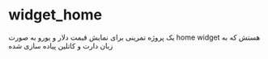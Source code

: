 # widget_home

یک پروژه تمرینی برای نمایش قیمت دلار و یورو به صورت home widget هستش که به زبان دارت و کاتلین پیاده سازی شده 
